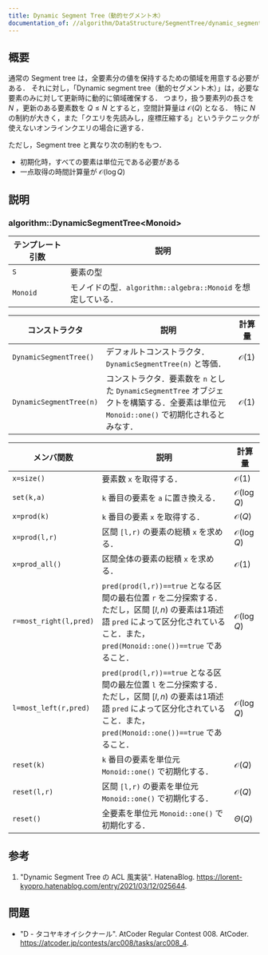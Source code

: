 ```yaml
---
title: Dynamic Segment Tree（動的セグメント木）
documentation_of: //algorithm/DataStructure/SegmentTree/dynamic_segment_tree.hpp
---
```



## 概要

通常の Segment tree は，全要素分の値を保持するための領域を用意する必要がある．
それに対し，「Dynamic segment tree（動的セグメント木）」は，必要な要素のみに対して更新時に動的に領域確保する．
つまり，扱う要素列の長さを $N$ ，更新のある要素数を $Q \leq N$ とすると，空間計算量は $\mathcal{O}(Q)$ となる．
特に $N$ の制約が大きく，また「クエリを先読みし，座標圧縮する」というテクニックが使えないオンラインクエリの場合に適する．

ただし，Segment tree と異なり次の制約をもつ．

- 初期化時，すべての要素は単位元である必要がある
- 一点取得の時間計算量が $\mathcal{O}(\log Q)$

## 説明

### algorithm::DynamicSegmentTree\<Monoid\>

|テンプレート引数|説明|
|---|---|
|`S`|要素の型|
|`Monoid`|モノイドの型．`algorithm::algebra::Monoid` を想定している．|

|コンストラクタ|説明|計算量|
|---|---|---|
|`DynamicSegmentTree()`|デフォルトコンストラクタ．`DynamicSegmentTree(n)` と等価．|$\mathcal{O}(1)$|
|`DynamicSegmentTree(n)`|コンストラクタ．要素数を `n` とした `DynamicSegmentTree` オブジェクトを構築する．全要素は単位元 `Monoid::one()` で初期化されるとみなす．|$\mathcal{O}(1)$|

|メンバ関数|説明|計算量|
|---|---|---|
|`x=size()`|要素数 `x` を取得する．|$\mathcal{O}(1)$|
|`set(k,a)`|`k` 番目の要素を `a` に置き換える．|$\mathcal{O}(\log Q)$|
|`x=prod(k)`|`k` 番目の要素 `x` を取得する．|$\mathcal{O}(Q)$|
|`x=prod(l,r)`|区間 `[l,r)` の要素の総積 `x` を求める．|$\mathcal{O}(\log Q)$|
|`x=prod_all()`|区間全体の要素の総積 `x` を求める．|$\mathcal{O}(1)$|
|`r=most_right(l,pred)`|`pred(prod(l,r))==true` となる区間の最右位置 `r` を二分探索する．ただし，区間 $[l,n)$ の要素は1項述語 `pred` によって区分化されていること．また，`pred(Monoid::one())==true` であること．|$\mathcal{O}(\log Q)$|
|`l=most_left(r,pred)`|`pred(prod(l,r))==true` となる区間の最左位置 `l` を二分探索する．ただし，区間 $[l,n)$ の要素は1項述語 `pred` によって区分化されていること．また，`pred(Monoid::one())==true` であること．|$\mathcal{O}(\log Q)$|
|`reset(k)`|`k` 番目の要素を単位元 `Monoid::one()` で初期化する．|$\mathcal{O}(Q)$|
|`reset(l,r)`|区間 `[l,r)` の要素を単位元 `Monoid::one()` で初期化する．|$\mathcal{O}(Q)$|
|`reset()`|全要素を単位元 `Monoid::one()` で初期化する．|$\Theta(Q)$|

## 参考

1. "Dynamic Segment Tree の ACL 風実装". HatenaBlog. <https://lorent-kyopro.hatenablog.com/entry/2021/03/12/025644>.

## 問題

- "D - タコヤキオイシクナール". AtCoder Regular Contest 008. AtCoder. <https://atcoder.jp/contests/arc008/tasks/arc008_4>.
